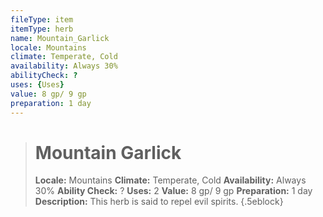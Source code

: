 ```yaml
---
fileType: item
itemType: herb
name: Mountain_Garlick
locale: Mountains
climate: Temperate, Cold
availability: Always 30%
abilityCheck: ?
uses: {Uses}
value: 8 gp/ 9 gp
preparation: 1 day
---
```

>#  Mountain Garlick
>
> **Locale:** Mountains
> **Climate:** Temperate, Cold
> **Availability:** Always 30%
> **Ability Check:** ?
> **Uses:** 2
> **Value:** 8 gp/ 9 gp
> **Preparation:** 1 day
> **Description:** This herb is said to repel evil spirits.
{.5eblock}

